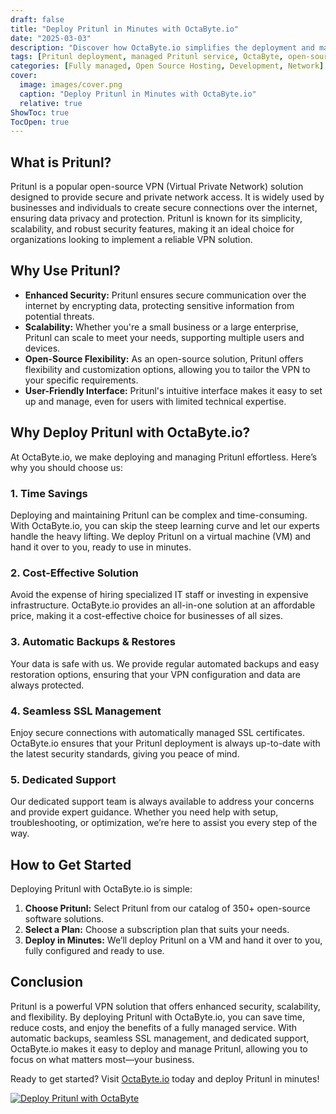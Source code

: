 ```yaml
---
draft: false
title: "Deploy Pritunl in Minutes with OctaByte.io"
date: "2025-03-03"
description: "Discover how OctaByte.io simplifies the deployment and management of Pritunl, a powerful open-source VPN solution. Save time, reduce costs, and enjoy seamless SSL management, automatic backups, and expert support—all in one place."
tags: [Pritunl deployment, managed Pritunl service, OctaByte, open-source VPN, secure VPN solution, managed open-source software, automatic SSL management, cost-effective VPN, expert support for Pritunl]
categories: [Fully managed, Open Source Hosting, Development, Network]
cover:
  image: images/cover.png
  caption: "Deploy Pritunl in Minutes with OctaByte.io"
  relative: true
ShowToc: true
TocOpen: true
---
```



## What is Pritunl?

Pritunl is a popular open-source VPN (Virtual Private Network) solution designed to provide secure and private network access. It is widely used by businesses and individuals to create secure connections over the internet, ensuring data privacy and protection. Pritunl is known for its simplicity, scalability, and robust security features, making it an ideal choice for organizations looking to implement a reliable VPN solution.

## Why Use Pritunl?

- **Enhanced Security:** Pritunl ensures secure communication over the internet by encrypting data, protecting sensitive information from potential threats.
- **Scalability:** Whether you're a small business or a large enterprise, Pritunl can scale to meet your needs, supporting multiple users and devices.
- **Open-Source Flexibility:** As an open-source solution, Pritunl offers flexibility and customization options, allowing you to tailor the VPN to your specific requirements.
- **User-Friendly Interface:** Pritunl's intuitive interface makes it easy to set up and manage, even for users with limited technical expertise.

## Why Deploy Pritunl with OctaByte.io?

At OctaByte.io, we make deploying and managing Pritunl effortless. Here’s why you should choose us:

### 1. **Time Savings**
Deploying and maintaining Pritunl can be complex and time-consuming. With OctaByte.io, you can skip the steep learning curve and let our experts handle the heavy lifting. We deploy Pritunl on a virtual machine (VM) and hand it over to you, ready to use in minutes.

### 2. **Cost-Effective Solution**
Avoid the expense of hiring specialized IT staff or investing in expensive infrastructure. OctaByte.io provides an all-in-one solution at an affordable price, making it a cost-effective choice for businesses of all sizes.

### 3. **Automatic Backups & Restores**
Your data is safe with us. We provide regular automated backups and easy restoration options, ensuring that your VPN configuration and data are always protected.

### 4. **Seamless SSL Management**
Enjoy secure connections with automatically managed SSL certificates. OctaByte.io ensures that your Pritunl deployment is always up-to-date with the latest security standards, giving you peace of mind.

### 5. **Dedicated Support**
Our dedicated support team is always available to address your concerns and provide expert guidance. Whether you need help with setup, troubleshooting, or optimization, we’re here to assist you every step of the way.

## How to Get Started

Deploying Pritunl with OctaByte.io is simple:

1. **Choose Pritunl:** Select Pritunl from our catalog of 350+ open-source software solutions.
2. **Select a Plan:** Choose a subscription plan that suits your needs.
3. **Deploy in Minutes:** We’ll deploy Pritunl on a VM and hand it over to you, fully configured and ready to use.

## Conclusion

Pritunl is a powerful VPN solution that offers enhanced security, scalability, and flexibility. By deploying Pritunl with OctaByte.io, you can save time, reduce costs, and enjoy the benefits of a fully managed service. With automatic backups, seamless SSL management, and dedicated support, OctaByte.io makes it easy to deploy and manage Pritunl, allowing you to focus on what matters most—your business.

Ready to get started? Visit [OctaByte.io](https://octabyte.io) today and deploy Pritunl in minutes!

[![Deploy Pritunl with OctaByte](/images/deploy-on-octabyte.png)](https://octabyte.io/fully-managed-open-source-services/development/network/pritunl)